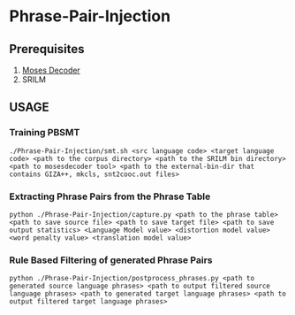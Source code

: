# Phrase-Pair-Injection  
## Prerequisites

1. [Moses Decoder](http://www2.statmt.org/moses/?n=Development.GetStarted)
2. SRILM


## USAGE

### Training PBSMT
```
./Phrase-Pair-Injection/smt.sh <src language code> <target language code> <path to the corpus directory> <path to the SRILM bin directory> <path to mosesdecoder tool> <path to the external-bin-dir that contains GIZA++, mkcls, snt2cooc.out files>
```

### Extracting Phrase Pairs from the Phrase Table

```
python ./Phrase-Pair-Injection/capture.py <path to the phrase table> <path to save source file> <path to save target file> <path to save output statistics> <Language Model value> <distortion model value> <word penalty value> <translation model value> 
```

### Rule Based Filtering of generated Phrase Pairs

```
python ./Phrase-Pair-Injection/postprocess_phrases.py <path to generated source language phrases> <path to output filtered source language phrases> <path to generated target language phrases> <path to output filtered target language phrases>
```

